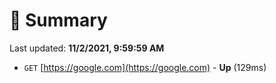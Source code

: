 # 📖 Summary
Last updated: **11/2/2021, 9:59:59 AM**

- `GET` [https://google.com](https://google.com) - **Up** (129ms)
